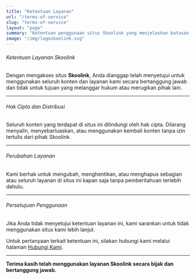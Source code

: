 ```yaml
---
title: "Ketentuan Layanan"
url: "/terms-of-service"
slug: "terms-of-service"
layout: "page"
summary: "Ketentuan penggunaan situs Skoolink yang menjelaskan batasan, larangan, dan hak penyedia layanan terhadap konten dan pengguna situs."
image: "/img/logoskoolink.svg"
---
```


###### Ketentuan Layanan Skoolink

Dengan mengakses situs **Skoolink**, Anda dianggap telah menyetujui untuk menggunakan seluruh konten dan layanan kami secara bertanggung jawab dan tidak untuk tujuan yang melanggar hukum atau merugikan pihak lain.

---

###### Hak Cipta dan Distribusi

Seluruh konten yang terdapat di situs ini dilindungi oleh hak cipta. Dilarang menyalin, menyebarluaskan, atau menggunakan kembali konten tanpa izin tertulis dari pihak Skoolink.

---

###### Perubahan Layanan

Kami berhak untuk mengubah, menghentikan, atau menghapus sebagian atau seluruh layanan di situs ini kapan saja tanpa pemberitahuan terlebih dahulu.

---

###### Persetujuan Penggunaan

Jika Anda tidak menyetujui ketentuan layanan ini, kami sarankan untuk tidak menggunakan situs kami lebih lanjut.

Untuk pertanyaan terkait ketentuan ini, silakan hubungi kami melalui halaman [Hubungi Kami](/contact).

---

**Terima kasih telah menggunakan layanan Skoolink secara bijak dan bertanggung jawab.**
